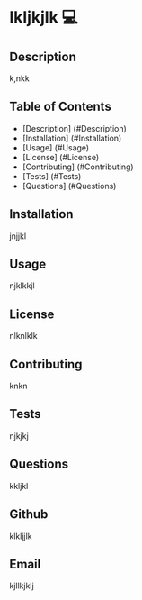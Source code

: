 # lkljkjlk 💻



## Description
k,nkk

## Table of Contents
* [Description] (#Description) 
* [Installation] (#Installation)
* [Usage] (#Usage)
* [License] (#License)
* [Contributing] (#Contributing)
* [Tests] (#Tests)
* [Questions] (#Questions)
            
## Installation 
jnjjkl

## Usage 
njklkkjl

## License
nlknlklk

## Contributing
knkn

## Tests
njkjkj

## Questions 
kkljkl

## Github
klkljjlk

## Email
kjllkjklj